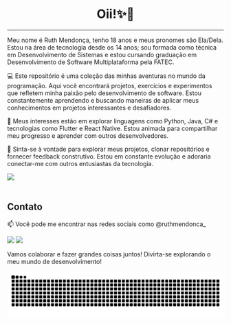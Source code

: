 <h1 align="center"> Oii!✨🤗</h1>
<hr>
 Meu nome é Ruth Mendonça, tenho 18 anos e meus pronomes são Ela/Dela. Estou na área de tecnologia desde os 14 anos; sou formada como técnica em Desenvolvimento de Sistemas e estou cursando graduação em Desenvolvimento de Software Multiplataforma pela FATEC.

💻 Este repositório é uma coleção das minhas aventuras no mundo da programação. Aqui você encontrará projetos, exercícios e experimentos que refletem minha paixão pelo desenvolvimento de software. Estou constantemente aprendendo e buscando maneiras de aplicar meus conhecimentos em projetos interessantes e desafiadores.

🚀 Meus interesses estão em explorar linguagens como Python, Java, C# e tecnologias como Flutter e React Native. Estou animada para compartilhar meu progresso e aprender com outros desenvolvedores.

🌱 Sinta-se à vontade para explorar meus projetos, clonar repositórios e fornecer feedback construtivo. Estou em constante evolução e adoraria conectar-me com outros entusiastas da tecnologia.

<!-- div align="center">
  <a href="https://github.com/ruthmendonca">
  <img height="150em" src="https://github-readme-stats.vercel.app/api?username=ruthmendonca&show_icons=true&theme=cobalt&include_all_commits=true&count_private=true"/ -->
  
  <img height="150em" src="https://github-readme-stats.vercel.app/api/top-langs/?username=ruthmendonca&layout=compact&langs_count=7&theme=cobalt"/>
</div>
  <div style="display: inline_block"><br>

 ## Contato 
📫 Você pode me encontrar nas redes sociais como @ruthmendonca_

<a href = "mailto:rruthmendonca@gmail.com"><img src="https://img.shields.io/badge/-Gmail-%23333?style=for-the-badge&logo=gmail&logoColor=white" target="_blank"></a>
<a href="https://www.linkedin.com/in/ruthmendonca/" target="_blank"><img src="https://img.shields.io/badge/-LinkedIn-%230077B5?style=for-the-badge&logo=linkedin&logoColor=white" target="_blank"></a> 
    
Vamos colaborar e fazer grandes coisas juntos!
Divirta-se explorando o meu mundo de desenvolvimento!

![](https://github.com/BEPb/BEPb/blob/output/github-contribution-grid-snake.svg)
